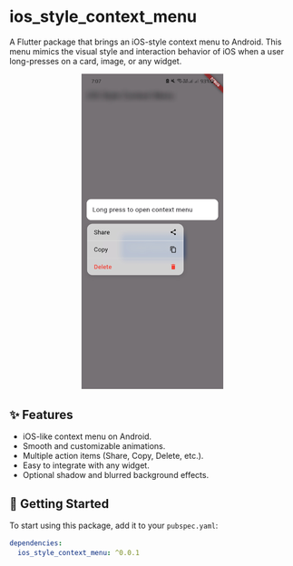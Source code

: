 # ios_style_context_menu

A Flutter package that brings an iOS-style context menu to Android. This menu mimics the visual style and interaction behavior of iOS when a user long-presses on a card, image, or any widget.

<p align="center">
  <img src="assets/images/example.jpg" width="250" alt="iOS-style context menu on Android"/>
</p>

## ✨ Features

- iOS-like context menu on Android.
- Smooth and customizable animations.
- Multiple action items (Share, Copy, Delete, etc.).
- Easy to integrate with any widget.
- Optional shadow and blurred background effects.

## 🚀 Getting Started

To start using this package, add it to your `pubspec.yaml`:

```yaml
dependencies:
  ios_style_context_menu: ^0.0.1
